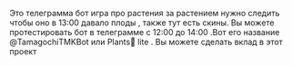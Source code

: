 Это телеграмма бот игра про растения за растением нужно следить чтобы оно в 13:00 давало плоды , также тут есть скины. Вы можете протестировать бот в телеграмме с 12:00 до 14:00 .Вот его название @TamagochiTMKBot или Plants🌱 lite . Вы можете сделать вклад в этот проект 
